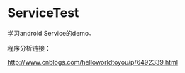 # ServiceTest

学习android Service的demo。

程序分析链接：

http://www.cnblogs.com/helloworldtoyou/p/6492339.html
